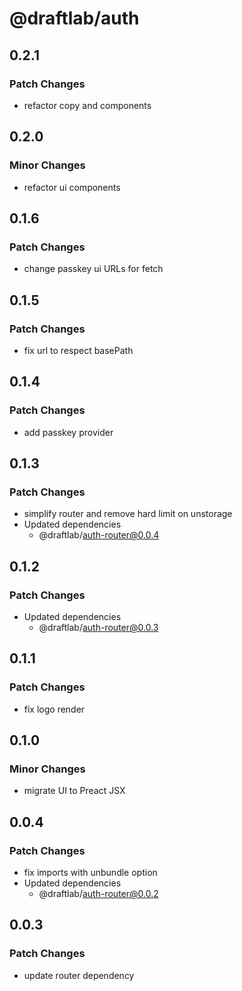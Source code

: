 # @draftlab/auth

## 0.2.1

### Patch Changes

- refactor copy and components

## 0.2.0

### Minor Changes

- refactor ui components

## 0.1.6

### Patch Changes

- change passkey ui URLs for fetch

## 0.1.5

### Patch Changes

- fix url to respect basePath

## 0.1.4

### Patch Changes

- add passkey provider

## 0.1.3

### Patch Changes

- simplify router and remove hard limit on unstorage
- Updated dependencies
  - @draftlab/auth-router@0.0.4

## 0.1.2

### Patch Changes

- Updated dependencies
  - @draftlab/auth-router@0.0.3

## 0.1.1

### Patch Changes

- fix logo render

## 0.1.0

### Minor Changes

- migrate UI to Preact JSX

## 0.0.4

### Patch Changes

- fix imports with unbundle option
- Updated dependencies
  - @draftlab/auth-router@0.0.2

## 0.0.3

### Patch Changes

- update router dependency
